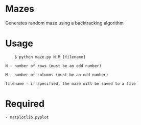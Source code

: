 Mazes
=====

Generates random maze using a backtracking algorithm

Usage
=====
        $ python maze.py N M [filename]

    N - number of rows (must be an odd number)

    M - number of columns (must be an odd number)

    filename - if specified, the maze will be saved to a file

Required
========

    - matplotlib.pyplot

